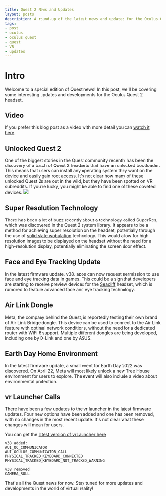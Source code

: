 ```yaml
---
title: Quest 2 News and Updates
layout: posts
description: A round-up of the latest news and updates for the Oculus Quest 2 headset, including SuperRes technology, face and eye tracking, and Earth Day events.
tags:
- post
- oculus
- oculus quest
- quest
- VR
- updates
---
```

# Intro

Welcome to a special edition of Quest news! In this post, we'll be covering some interesting updates and developments for the Oculus Quest 2 headset.

## Video
If you prefer this blog post as a video with more detail you can [watch it here](https://www.youtube.com/watch?v=HoNm6Gi4M2U).

## Unlocked Quest 2

One of the biggest stories in the Quest community recently has been the discovery of a batch of Quest 2 headsets that have an unlocked bootloader. This means that users can install any operating system they want on the device and easily gain root access. It's not clear how many of these unlocked Quest 2s are out in the wild, but they have been spotted on VR subreddits. If you're lucky, you might be able to find one of these coveted devices.
![](https://pbs.twimg.com/media/FPgu99bXMAQgeou?format=jpg)

## Super Resolution Technology

There has been a lot of buzz recently about a technology called SuperRes, which was discovered in the Quest 2 system library. It appears to be a method for achieving super resolution on the headset, potentially through the use of [solid state wobulation](https://www.edn.com/switchable-waveguide-doubles-xr-resolution/) technology. This would allow for high resolution images to be displayed on the headset without the need for a high-resolution display, potentially eliminating the screen door effect.

## Face and Eye Tracking Update

In the latest firmware update, v38, apps can now request permission to use face and eye tracking data in games. This could be a sign that developers are starting to receive preview devices for the [Seacliff](https://cdn.discordapp.com/attachments/867826173613309992/945688623263653958/IMG_0139.png) headset, which is rumored to feature advanced face and eye tracking technology.

## Air Link Dongle

Meta, the company behind the Quest, is reportedly testing their own brand of Air Link Bridge dongle. This device can be used to connect to the Air Link feature with optimal network conditions, without the need for a dedicated router with WiFi 6 support. Multiple different dongles are being developed, including one by D-Link and one by ASUS.

## Earth Day Home Environment

In the latest firmware update, a small event for Earth Day 2022 was discovered. On April 22, Meta will most likely unlock a new Tree House environment for users to explore. The event will also include a video about environmental protection.

## vr Launcher Calls

There have been a few updates to the vr launcher in the latest firmware updates. Four new options have been added and one has been removed, with no changes in the most recent update. It's not clear what these changes will mean for users.

You can get the [latest version of vrLauncher here](https://github.com/basti564/vrLauncher/releases/)

```
v38 added:
AUI_OC_COMMUNICATOR
AUI_OCULUS_COMMUNICATOR_CALL
PHYSICAL_TRACKED_KEYBOARD_CONNECTED
PHYSICAL_TRACKED_KEYBOARD_NOT_TRACKED_WARNING

v38 removed
CAMERA_ROLL
````

That's all the Quest news for now. Stay tuned for more updates and developments in the world of virtual reality!
